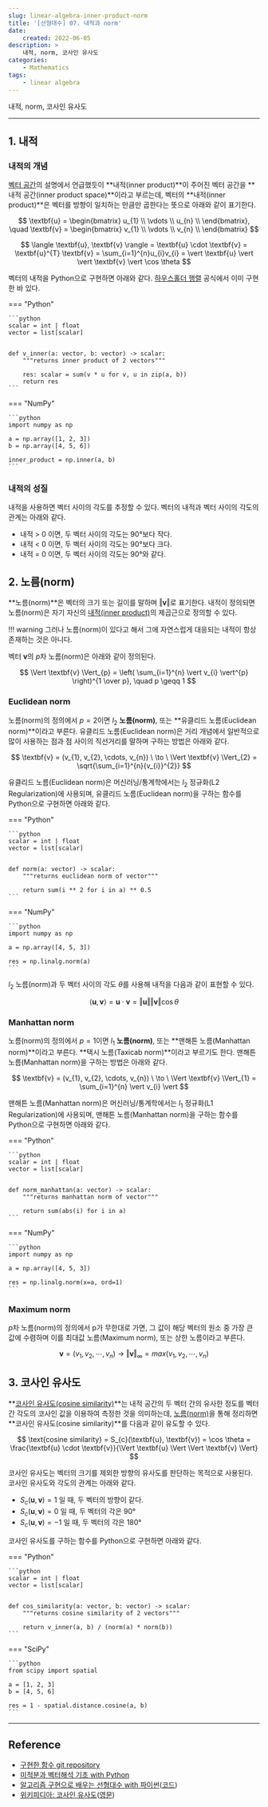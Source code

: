 ```yaml
---
slug: linear-algebra-inner-product-norm
title: '[선형대수] 07. 내적과 norm'
date:
    created: 2022-06-05
description: >
    내적, norm, 코사인 유사도
categories:
    - Mathematics
tags:
    - linear algebra
---
```


내적, norm, 코사인 유사도  

<!-- more -->

---

## 1. 내적

### 내적의 개념

[벡터 공간](2022-05-29-linear_algebra_basis_dimension.md/#1-벡터-공간)의 설명에서 언급했듯이 **내적(inner product)**이 주어진 벡터 공간을 **내적 공간(inner product space)**이라고 부르는데, 벡터의 **내적(inner product)**은 벡터를 방향이 일치하는 만큼만 곱한다는 뜻으로 아래와 같이 표기한다.  

$$
\textbf{u}
= \begin{bmatrix}
u_{1} \\
\vdots \\
u_{n} \\
\end{bmatrix}, \quad
\textbf{v}
= \begin{bmatrix}
v_{1} \\
\vdots \\
v_{n} \\
\end{bmatrix}
$$

$$
\langle \textbf{u}, \textbf{v} \rangle = \textbf{u} \cdot \textbf{v} = \textbf{u}^{T} \textbf{v} = \sum_{i=1}^{n}u_{i}v_{i} = \vert \textbf{u} \vert \vert \textbf{v} \vert \cos \theta
$$

벡터의 내적을 Python으로 구현하면 아래와 같다. [하우스홀더 행렬](2022-05-19-linear_algebra_various_matrix.md/#8-하우스홀더-행렬) 공식에서 이미 구현한 바 있다.  

=== "Python"

    ```python
    scalar = int | float
    vector = list[scalar]


    def v_inner(a: vector, b: vector) -> scalar:
        """returns inner product of 2 vectors"""

        res: scalar = sum(v * u for v, u in zip(a, b))
        return res
    ```

=== "NumPy"

    ```python
    import numpy as np

    a = np.array([1, 2, 3])
    b = np.array([4, 5, 6])

    inner_product = np.inner(a, b)
    ```

### 내적의 성질

내적을 사용하면 벡터 사이의 각도를 추정할 수 있다. 벡터의 내적과 벡터 사이의 각도의 관계는 아래와 같다.  

- 내적 > 0 이면, 두 벡터 사이의 각도는 90°보다 작다.
- 내적 < 0 이면, 두 벡터 사이의 각도는 90°보다 크다.
- 내적 = 0 이면, 두 벡터 사이의 각도는 90°와 같다.

## 2. 노름(norm)

**노름(norm)**은 벡터의 크기 또는 길이를 말하며 $\Vert \textbf{v} \Vert$로 표기한다. 내적이 정의되면 노름(norm)은 자기 자신의 [내적(inner product)](#1-내적)의 제곱근으로 정의할 수 있다.  

!!! warning
    그러나 노름(norm)이 있다고 해서 그에 자연스럽게 대응되는 내적이 항상 존재하는 것은 아니다.  

벡터 $\textbf{v}$의 $p$차 노름(norm)은 아래와 같이 정의된다.  

$$
\Vert \textbf{v} \Vert_{p} = \left( \sum_{i=1}^{n} \vert v_{i} \vert^{p} \right)^{1 \over p}, \quad p \geqq 1
$$

### Euclidean norm

노름(norm)의 정의에서 $p = 2$이면 $l_{2}$ **노름(norm)**, 또는 **유클리드 노름(Euclidean norm)**이라고 부른다. 유클리드 노름(Euclidean norm)은 거리 개념에서 일반적으로 많이 사용하는 점과 점 사이의 직선거리를 말하며 구하는 방법은 아래와 같다.  

$$
\textbf{v} = (v_{1}, v_{2}, \cdots, v_{n}) \ \to \ \Vert \textbf{v} \Vert_{2} = \sqrt{\sum_{i=1}^{n}{v_{i}}^{2}}
$$

유클리드 노름(Euclidean norm)은 머신러닝/통계학에서는 $l_{2}$ 정규화(L2 Regularization)에 사용되며, 유클리드 노름(Euclidean norm)을 구하는 함수를 Python으로 구현하면 아래와 같다.  

=== "Python"

    ```python
    scalar = int | float
    vector = list[scalar]


    def norm(a: vector) -> scalar:
        """returns euclidean norm of vector"""

        return sum(i ** 2 for i in a) ** 0.5
    ```

=== "NumPy"

    ```python
    import numpy as np

    a = np.array([4, 5, 3])

    res = np.linalg.norm(a)
    ```

$l_{2}$ 노름(norm)과 두 벡터 사이의 각도 $\theta$를 사용해 내적을 다음과 같이 표현할 수 있다.  

$$
\langle \textbf{u}, \textbf{v} \rangle = \textbf{u} \cdot \textbf{v} = \Vert \textbf{u} \Vert \Vert \textbf{v} \Vert \cos \theta
$$

### Manhattan norm

노름(norm)의 정의에서 $p = 1$이면 $l_{1}$ **노름(norm)**, 또는 **맨해튼 노름(Manhattan norm)**이라고 부른다. **택시 노름(Taxicab norm)**이라고 부르기도 한다. 맨해튼 노름(Manhattan norm)을 구하는 방법은 아래와 같다.  

$$
\textbf{v} = (v_{1}, v_{2}, \cdots, v_{n}) \ \to \ \Vert \textbf{v} \Vert_{1} = \sum_{i=1}^{n} \vert v_{i} \vert
$$

맨해튼 노름(Manhattan norm)은 머신러닝/통계학에서는 $l_{1}$ 정규화(L1 Regularization)에 사용되며, 맨해튼 노름(Manhattan norm)을 구하는 함수를 Python으로 구현하면 아래와 같다.  

=== "Python"

    ```python
    scalar = int | float
    vector = list[scalar]


    def norm_manhattan(a: vector) -> scalar:
        """returns manhattan norm of vector"""

        return sum(abs(i) for i in a)
    ```

=== "NumPy"

    ```python
    import numpy as np

    a = np.array([4, 5, 3])

    res = np.linalg.norm(x=a, ord=1)
    ```

### Maximum norm

$p$차 노름(norm)의 정의에서 p가 무한대로 가면, 그 값이 해당 벡터의 원소 중 가장 큰 값에 수렴하며 이를 최대값 노름(Maximum norm), 또는 상한 노름이라고 부른다.  

$$
\textbf{v} = (v_{1}, v_{2}, \cdots, v_{n}) \ \to \ \Vert \textbf{v} \Vert_{\infty} = max(v_{1}, v_{2}, \cdots, v_{n})
$$

## 3. 코사인 유사도

**[코사인 유사도(cosine similarity)](https://ko.wikipedia.org/wiki/%EC%BD%94%EC%82%AC%EC%9D%B8_%EC%9C%A0%EC%82%AC%EB%8F%84)**는 내적 공간의 두 벡터 간의 유사한 정도를 벡터 간 각도의 코사인 값을 이용하여 측정한 것을 의미하는데, [노름(norm)](#2-노름norm)을 통해 정리하면 **코사인 유사도(cosine similarity)**를 다음과 같이 유도할 수 있다.  

$$
\text{cosine similarity} = S_{c}(\textbf{u}, \textbf{v}) = \cos \theta = \frac{\textbf{u} \cdot \textbf{v}}{\Vert \textbf{u} \Vert \Vert \textbf{v} \Vert}
$$

코사인 유사도는 벡터의 크기를 제외한 방향의 유사도를 판단하는 목적으로 사용된다. 코사인 유사도와 각도의 관계는 아래와 같다.  

- $S_{c}(\textbf{u}, \textbf{v}) = 1$ 일 때, 두 벡터의 방향이 같다.
- $S_{c}(\textbf{u}, \textbf{v}) = 0$ 일 때, 두 벡터의 각은 90°
- $S_{c}(\textbf{u}, \textbf{v}) = -1$ 일 때, 두 벡터의 각은 180°

코사인 유사도를 구하는 함수를 Python으로 구현하면 아래와 같다.  

=== "Python"

    ```python
    scalar = int | float
    vector = list[scalar]


    def cos_similarity(a: vector, b: vector) -> scalar:
        """returns cosine similarity of 2 vectors"""

        return v_inner(a, b) / (norm(a) * norm(b))
    ```

=== "SciPy"

    ```python
    from scipy import spatial

    a = [1, 2, 3]
    b = [4, 5, 6]

    res = 1 - spatial.distance.cosine(a, b)
    ```

---
## Reference
- [구현한 함수 git repository](https://github.com/djccnt15/mathematics)
- [미적분과 벡터해석 기초 with Python](http://www.kyobobook.co.kr/product/detailViewKor.laf?mallGb=KOR&ejkGb=KOR&barcode=9791160735314)
- [알고리즘 구현으로 배우는 선형대수 with 파이썬](http://www.kyobobook.co.kr/product/detailViewKor.laf?mallGb=KOR&ejkGb=KOR&barcode=9791165921125)([코드](https://github.com/bjpublic/linearalgebra))
- [위키피디아: 코사인 유사도](https://ko.wikipedia.org/wiki/%EC%BD%94%EC%82%AC%EC%9D%B8_%EC%9C%A0%EC%82%AC%EB%8F%84)([영문](https://en.wikipedia.org/wiki/Cosine_similarity))
